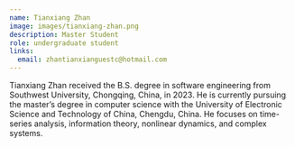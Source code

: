 ```yaml
---
name: Tianxiang Zhan
image: images/tianxiang-zhan.png
description: Master Student
role: undergraduate student
links:
  email: zhantianxianguestc@hotmail.com
---
```


Tianxiang Zhan received the B.S. degree in software engineering from Southwest University, Chongqing, China, in 2023. He is currently pursuing the master’s degree in computer science with the University of Electronic Science and Technology of China, Chengdu, China. He focuses on time-series analysis, information theory, nonlinear dynamics, and complex systems.
